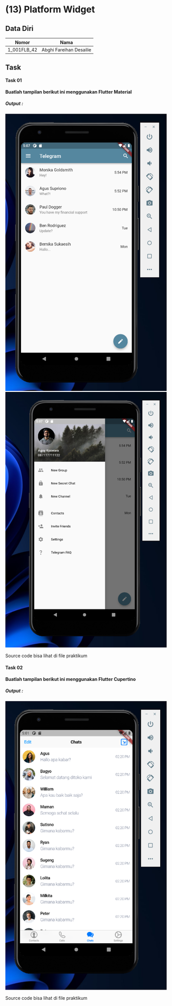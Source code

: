 # (13) Platform Widget

## Data Diri

| Nomor       | Nama                    |
| ----------- | ----------------------- |
| 1_001FLB_42 | Abghi Fareihan Desailie |

## Task

#### Task 01

**Buatlah tampilan berikut ini menggunakan Flutter Material**

##### Output :

![Test](../screenshots/task_material.png)
![Test](../screenshots/task_material_1.png)

Source code bisa lihat di file praktikum

#### Task 02

**Buatlah tampilan berikut ini menggunakan Flutter Cupertino**

##### Output :

![Test](../screenshots/task_cupertino.png)

Source code bisa lihat di file praktikum
